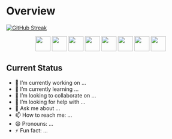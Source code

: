 # Overview

[![GitHub Streak](https://github-readme-streak-stats.herokuapp.com?user=Zinath22&theme=darcula)](https://git.io/streak-stats)
 

 <div align ="center">
 
 <img src="https://cdn.jsdelivr.net/gh/devicons/devicon/icons/html5/html5-plain-wordmark.svg" height = "40" />

 
<img src="https://cdn.jsdelivr.net/gh/devicons/devicon/icons/css3/css3-original-wordmark.svg" height = "40"  />


<img src="https://cdn.jsdelivr.net/gh/devicons/devicon/icons/tailwindcss/tailwindcss-plain.svg" height = "40" />


<img src="https://cdn.jsdelivr.net/gh/devicons/devicon/icons/javascript/javascript-original.svg" height = "40"  />


<img src="https://cdn.jsdelivr.net/gh/devicons/devicon/icons/mongodb/mongodb-original-wordmark.svg" height = "40" />


<img src="https://cdn.jsdelivr.net/gh/devicons/devicon/icons/firebase/firebase-plain-wordmark.svg" height = "40"  />


<img src="https://cdn.jsdelivr.net/gh/devicons/devicon/icons/react/react-original-wordmark.svg"  height = "40"  />


<img src="https://cdn.jsdelivr.net/gh/devicons/devicon/icons/express/express-original.svg" height = "40"  />
          
          
          
          
          
          
          
 </div>
          

## Current Status

- 🔭 I’m currently working on ...
- 🌱 I’m currently learning ...
- 👯 I’m looking to collaborate on ...
- 🤔 I’m looking for help with ...
- 💬 Ask me about ...
- 📫 How to reach me: ...
- 😄 Pronouns: ...
- ⚡ Fun fact: ...


